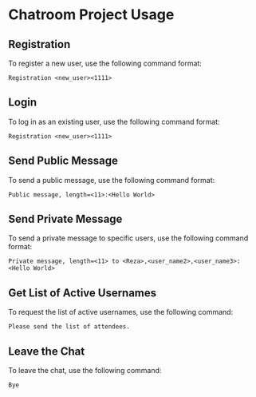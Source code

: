 # Chatroom Project Usage

## Registration
To register a new user, use the following command format:

```Registration <new_user><1111>```


## Login
To log in as an existing user, use the following command format:

```Registration <new_user><1111>```


## Send Public Message
To send a public message, use the following command format:

```Public message, length=<11>:<Hello World>```


## Send Private Message
To send a private message to specific users, use the following command format:

```Private message, length=<11> to <Reza>,<user_name2>,<user_name3>:<Hello World>```

## Get List of Active Usernames
To request the list of active usernames, use the following command:

```Please send the list of attendees.```


## Leave the Chat
To leave the chat, use the following command:

```Bye```